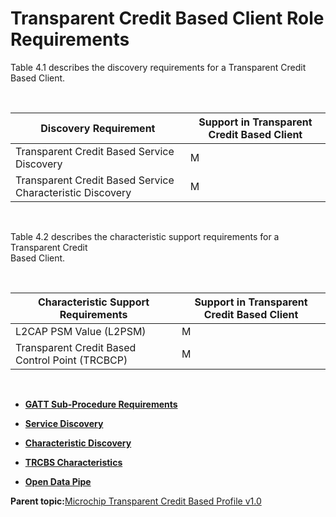 # Transparent Credit Based Client Role Requirements

Table 4.1 describes the discovery requirements for a Transparent Credit Based Client.

<br />

|**Discovery Requirement**|**Support in Transparent Credit Based Client**|
|-------------------------|----------------------------------------------|
|Transparent Credit Based Service Discovery|M|
|Transparent Credit Based Service Characteristic Discovery|M|

<br />

Table 4.2 describes the characteristic support requirements for a Transparent Credit<br /> Based Client.

<br />

|**Characteristic Support Requirements**|**Support in Transparent Credit Based Client**|
|---------------------------------------|----------------------------------------------|
|L2CAP PSM Value \(L2PSM\)|M|
|Transparent Credit Based Control Point \(TRCBCP\)|M|

<br />

-   **[GATT Sub-Procedure Requirements](GUID-505D3425-57BF-4681-BA7F-0DF175AD1063.md)**  

-   **[Service Discovery](GUID-CB67D650-E5C5-4473-81E8-00F92CE347EC.md)**  

-   **[Characteristic Discovery](GUID-F410F32F-5787-4B0A-93AB-2EBF3F2E811F.md)**  

-   **[TRCBS Characteristics](GUID-D2DE9EB9-EDE7-4EAA-BDEB-54B4C67569C7.md)**  

-   **[Open Data Pipe](GUID-4762260C-1D1C-4DBF-B021-57FEF443E0F4.md)**  


**Parent topic:**[Microchip Transparent Credit Based Profile v1.0](GUID-A1595ACB-6522-44A3-8CF5-5C6F04A32490.md)

